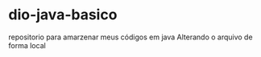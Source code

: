 # dio-java-basico
repositorio para amarzenar meus códigos em java
Alterando o arquivo de forma local
